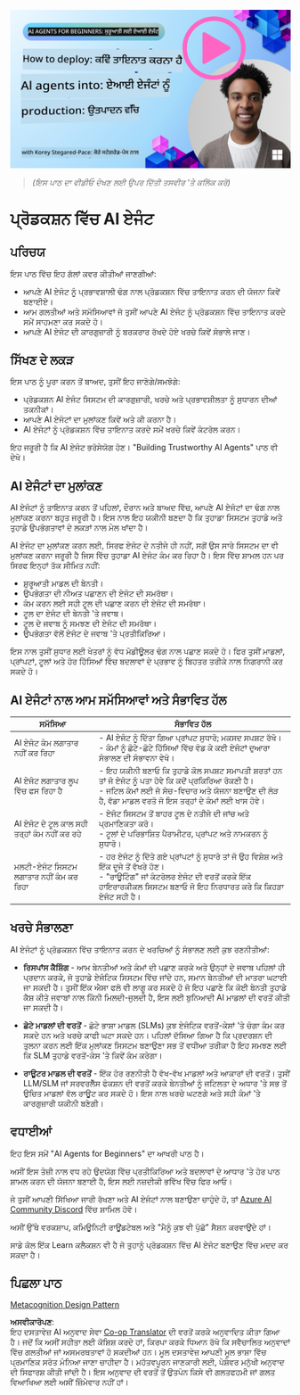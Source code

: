 <!--
CO_OP_TRANSLATOR_METADATA:
{
  "original_hash": "1ad5de6a6388d02c145a92dd04358bab",
  "translation_date": "2025-07-12T13:37:33+00:00",
  "source_file": "10-ai-agents-production/README.md",
  "language_code": "pa"
}
-->
[![AI Agents In Production](../../../translated_images/lesson-10-thumbnail.2b79a30773db093e0b4fb47aaa618069e0afb4745fad4836526cf51df87f9ac9.pa.png)](https://youtu.be/l4TP6IyJxmQ?si=IvCW3cbw0NJ2mUMV)

> _(ਇਸ ਪਾਠ ਦਾ ਵੀਡੀਓ ਦੇਖਣ ਲਈ ਉਪਰ ਦਿੱਤੀ ਤਸਵੀਰ 'ਤੇ ਕਲਿੱਕ ਕਰੋ)_
# ਪ੍ਰੋਡਕਸ਼ਨ ਵਿੱਚ AI ਏਜੰਟ

## ਪਰਿਚਯ

ਇਸ ਪਾਠ ਵਿੱਚ ਇਹ ਗੱਲਾਂ ਕਵਰ ਕੀਤੀਆਂ ਜਾਣਗੀਆਂ:

- ਆਪਣੇ AI ਏਜੰਟ ਨੂੰ ਪ੍ਰਭਾਵਸ਼ਾਲੀ ਢੰਗ ਨਾਲ ਪ੍ਰੋਡਕਸ਼ਨ ਵਿੱਚ ਤਾਇਨਾਤ ਕਰਨ ਦੀ ਯੋਜਨਾ ਕਿਵੇਂ ਬਣਾਈਏ।
- ਆਮ ਗਲਤੀਆਂ ਅਤੇ ਸਮੱਸਿਆਵਾਂ ਜੋ ਤੁਸੀਂ ਆਪਣੇ AI ਏਜੰਟ ਨੂੰ ਪ੍ਰੋਡਕਸ਼ਨ ਵਿੱਚ ਤਾਇਨਾਤ ਕਰਦੇ ਸਮੇਂ ਸਾਹਮਣਾ ਕਰ ਸਕਦੇ ਹੋ।
- ਆਪਣੇ AI ਏਜੰਟ ਦੀ ਕਾਰਗੁਜ਼ਾਰੀ ਨੂੰ ਬਰਕਰਾਰ ਰੱਖਦੇ ਹੋਏ ਖਰਚੇ ਕਿਵੇਂ ਸੰਭਾਲੇ ਜਾਣ।

## ਸਿੱਖਣ ਦੇ ਲਕੜ

ਇਸ ਪਾਠ ਨੂੰ ਪੂਰਾ ਕਰਨ ਤੋਂ ਬਾਅਦ, ਤੁਸੀਂ ਇਹ ਜਾਣੋਗੇ/ਸਮਝੋਗੇ:

- ਪ੍ਰੋਡਕਸ਼ਨ AI ਏਜੰਟ ਸਿਸਟਮ ਦੀ ਕਾਰਗੁਜ਼ਾਰੀ, ਖਰਚੇ ਅਤੇ ਪ੍ਰਭਾਵਸ਼ੀਲਤਾ ਨੂੰ ਸੁਧਾਰਨ ਦੀਆਂ ਤਕਨੀਕਾਂ।
- ਆਪਣੇ AI ਏਜੰਟਾਂ ਦਾ ਮੁਲਾਂਕਣ ਕਿਵੇਂ ਅਤੇ ਕੀ ਕਰਨਾ ਹੈ।
- AI ਏਜੰਟਾਂ ਨੂੰ ਪ੍ਰੋਡਕਸ਼ਨ ਵਿੱਚ ਤਾਇਨਾਤ ਕਰਦੇ ਸਮੇਂ ਖਰਚੇ ਕਿਵੇਂ ਕੰਟਰੋਲ ਕਰਨ।

ਇਹ ਜਰੂਰੀ ਹੈ ਕਿ AI ਏਜੰਟ ਭਰੋਸੇਯੋਗ ਹੋਣ। "Building Trustworthy AI Agents" ਪਾਠ ਵੀ ਦੇਖੋ।

## AI ਏਜੰਟਾਂ ਦਾ ਮੁਲਾਂਕਣ

AI ਏਜੰਟਾਂ ਨੂੰ ਤਾਇਨਾਤ ਕਰਨ ਤੋਂ ਪਹਿਲਾਂ, ਦੌਰਾਨ ਅਤੇ ਬਾਅਦ ਵਿੱਚ, ਆਪਣੇ AI ਏਜੰਟਾਂ ਦਾ ਢੰਗ ਨਾਲ ਮੁਲਾਂਕਣ ਕਰਨਾ ਬਹੁਤ ਜਰੂਰੀ ਹੈ। ਇਸ ਨਾਲ ਇਹ ਯਕੀਨੀ ਬਣਦਾ ਹੈ ਕਿ ਤੁਹਾਡਾ ਸਿਸਟਮ ਤੁਹਾਡੇ ਅਤੇ ਤੁਹਾਡੇ ਉਪਭੋਗਤਾਵਾਂ ਦੇ ਲਕੜਾਂ ਨਾਲ ਮੇਲ ਖਾਂਦਾ ਹੈ।

AI ਏਜੰਟ ਦਾ ਮੁਲਾਂਕਣ ਕਰਨ ਲਈ, ਸਿਰਫ ਏਜੰਟ ਦੇ ਨਤੀਜੇ ਹੀ ਨਹੀਂ, ਸਗੋਂ ਉਸ ਸਾਰੇ ਸਿਸਟਮ ਦਾ ਵੀ ਮੁਲਾਂਕਣ ਕਰਨਾ ਜਰੂਰੀ ਹੈ ਜਿਸ ਵਿੱਚ ਤੁਹਾਡਾ AI ਏਜੰਟ ਕੰਮ ਕਰ ਰਿਹਾ ਹੈ। ਇਸ ਵਿੱਚ ਸ਼ਾਮਲ ਹਨ ਪਰ ਸਿਰਫ ਇਨ੍ਹਾਂ ਤੱਕ ਸੀਮਿਤ ਨਹੀਂ:

- ਸ਼ੁਰੂਆਤੀ ਮਾਡਲ ਦੀ ਬੇਨਤੀ।
- ਉਪਭੋਗਤਾ ਦੀ ਨੀਅਤ ਪਛਾਣਨ ਦੀ ਏਜੰਟ ਦੀ ਸਮਰੱਥਾ।
- ਕੰਮ ਕਰਨ ਲਈ ਸਹੀ ਟੂਲ ਦੀ ਪਛਾਣ ਕਰਨ ਦੀ ਏਜੰਟ ਦੀ ਸਮਰੱਥਾ।
- ਟੂਲ ਦਾ ਏਜੰਟ ਦੀ ਬੇਨਤੀ 'ਤੇ ਜਵਾਬ।
- ਟੂਲ ਦੇ ਜਵਾਬ ਨੂੰ ਸਮਝਣ ਦੀ ਏਜੰਟ ਦੀ ਸਮਰੱਥਾ।
- ਉਪਭੋਗਤਾ ਵੱਲੋਂ ਏਜੰਟ ਦੇ ਜਵਾਬ 'ਤੇ ਪ੍ਰਤੀਕਿਰਿਆ।

ਇਸ ਨਾਲ ਤੁਸੀਂ ਸੁਧਾਰ ਲਈ ਖੇਤਰਾਂ ਨੂੰ ਵੱਧ ਮੋਡੀਊਲਰ ਢੰਗ ਨਾਲ ਪਛਾਣ ਸਕਦੇ ਹੋ। ਫਿਰ ਤੁਸੀਂ ਮਾਡਲਾਂ, ਪ੍ਰਾਂਪਟਾਂ, ਟੂਲਾਂ ਅਤੇ ਹੋਰ ਹਿੱਸਿਆਂ ਵਿੱਚ ਬਦਲਾਵਾਂ ਦੇ ਪ੍ਰਭਾਵ ਨੂੰ ਬਿਹਤਰ ਤਰੀਕੇ ਨਾਲ ਨਿਗਰਾਨੀ ਕਰ ਸਕਦੇ ਹੋ।

## AI ਏਜੰਟਾਂ ਨਾਲ ਆਮ ਸਮੱਸਿਆਵਾਂ ਅਤੇ ਸੰਭਾਵਿਤ ਹੱਲ

| **ਸਮੱਸਿਆ**                                    | **ਸੰਭਾਵਿਤ ਹੱਲ**                                                                                                                                                                                                             |
| ---------------------------------------------- | ---------------------------------------------------------------------------------------------------------------------------------------------------------------------------------------------------------------------------- |
| AI ਏਜੰਟ ਕੰਮ ਲਗਾਤਾਰ ਨਹੀਂ ਕਰ ਰਿਹਾ              | - AI ਏਜੰਟ ਨੂੰ ਦਿੱਤਾ ਗਿਆ ਪ੍ਰਾਂਪਟ ਸੁਧਾਰੋ; ਮਕਸਦ ਸਪਸ਼ਟ ਰੱਖੋ।<br>- ਕੰਮਾਂ ਨੂੰ ਛੋਟੇ-ਛੋਟੇ ਹਿੱਸਿਆਂ ਵਿੱਚ ਵੰਡ ਕੇ ਕਈ ਏਜੰਟਾਂ ਦੁਆਰਾ ਸੰਭਾਲਣ ਦੀ ਸੰਭਾਵਨਾ ਵੇਖੋ।                                                                             |
| AI ਏਜੰਟ ਲਗਾਤਾਰ ਲੂਪ ਵਿੱਚ ਫਸ ਰਿਹਾ ਹੈ           | - ਇਹ ਯਕੀਨੀ ਬਣਾਓ ਕਿ ਤੁਹਾਡੇ ਕੋਲ ਸਪਸ਼ਟ ਸਮਾਪਤੀ ਸ਼ਰਤਾਂ ਹਨ ਤਾਂ ਜੋ ਏਜੰਟ ਨੂੰ ਪਤਾ ਹੋਵੇ ਕਿ ਕਦੋਂ ਪ੍ਰਕਿਰਿਆ ਰੋਕਣੀ ਹੈ।<br>- ਜਟਿਲ ਕੰਮਾਂ ਲਈ ਜੋ ਸੋਚ-ਵਿਚਾਰ ਅਤੇ ਯੋਜਨਾ ਬਣਾਉਣ ਦੀ ਲੋੜ ਹੈ, ਵੱਡਾ ਮਾਡਲ ਵਰਤੋ ਜੋ ਇਸ ਤਰ੍ਹਾਂ ਦੇ ਕੰਮਾਂ ਲਈ ਖਾਸ ਹੋਵੇ।               |
| AI ਏਜੰਟ ਦੇ ਟੂਲ ਕਾਲ ਸਹੀ ਤਰ੍ਹਾਂ ਕੰਮ ਨਹੀਂ ਕਰ ਰਹੇ | - ਏਜੰਟ ਸਿਸਟਮ ਤੋਂ ਬਾਹਰ ਟੂਲ ਦੇ ਨਤੀਜੇ ਦੀ ਜਾਂਚ ਅਤੇ ਪ੍ਰਮਾਣਿਕਤਾ ਕਰੋ।<br>- ਟੂਲਾਂ ਦੇ ਪਰਿਭਾਸ਼ਿਤ ਪੈਰਾਮੀਟਰ, ਪ੍ਰਾਂਪਟ ਅਤੇ ਨਾਮਕਰਨ ਨੂੰ ਸੁਧਾਰੋ।                                                                                              |
| ਮਲਟੀ-ਏਜੰਟ ਸਿਸਟਮ ਲਗਾਤਾਰ ਨਹੀਂ ਕੰਮ ਕਰ ਰਿਹਾ    | - ਹਰ ਏਜੰਟ ਨੂੰ ਦਿੱਤੇ ਗਏ ਪ੍ਰਾਂਪਟਾਂ ਨੂੰ ਸੁਧਾਰੋ ਤਾਂ ਜੋ ਉਹ ਵਿਸ਼ੇਸ਼ ਅਤੇ ਇੱਕ ਦੂਜੇ ਤੋਂ ਵੱਖਰੇ ਹੋਣ।<br>- "ਰਾਊਟਿੰਗ" ਜਾਂ ਕੰਟਰੋਲਰ ਏਜੰਟ ਦੀ ਵਰਤੋਂ ਕਰਕੇ ਇੱਕ ਹਾਇਰਾਰਕੀਕਲ ਸਿਸਟਮ ਬਣਾਓ ਜੋ ਇਹ ਨਿਰਧਾਰਤ ਕਰੇ ਕਿ ਕਿਹੜਾ ਏਜੰਟ ਸਹੀ ਹੈ।                     |

## ਖਰਚੇ ਸੰਭਾਲਣਾ

AI ਏਜੰਟਾਂ ਨੂੰ ਪ੍ਰੋਡਕਸ਼ਨ ਵਿੱਚ ਤਾਇਨਾਤ ਕਰਨ ਦੇ ਖਰਚਿਆਂ ਨੂੰ ਸੰਭਾਲਣ ਲਈ ਕੁਝ ਰਣਨੀਤੀਆਂ:

- **ਰਿਸਪਾਂਸ ਕੈਸ਼ਿੰਗ** - ਆਮ ਬੇਨਤੀਆਂ ਅਤੇ ਕੰਮਾਂ ਦੀ ਪਛਾਣ ਕਰਕੇ ਅਤੇ ਉਨ੍ਹਾਂ ਦੇ ਜਵਾਬ ਪਹਿਲਾਂ ਹੀ ਪ੍ਰਦਾਨ ਕਰਕੇ, ਜੋ ਤੁਹਾਡੇ ਏਜੰਟਿਕ ਸਿਸਟਮ ਵਿੱਚ ਜਾਂਦੇ ਹਨ, ਸਮਾਨ ਬੇਨਤੀਆਂ ਦੀ ਮਾਤਰਾ ਘਟਾਈ ਜਾ ਸਕਦੀ ਹੈ। ਤੁਸੀਂ ਇੱਕ ਐਸਾ ਫਲੋ ਵੀ ਲਾਗੂ ਕਰ ਸਕਦੇ ਹੋ ਜੋ ਇਹ ਪਛਾਣੇ ਕਿ ਕੋਈ ਬੇਨਤੀ ਤੁਹਾਡੇ ਕੈਸ਼ ਕੀਤੇ ਜਵਾਬਾਂ ਨਾਲ ਕਿੰਨੀ ਮਿਲਦੀ-ਜੁਲਦੀ ਹੈ, ਇਸ ਲਈ ਬੁਨਿਆਦੀ AI ਮਾਡਲਾਂ ਦੀ ਵਰਤੋਂ ਕੀਤੀ ਜਾ ਸਕਦੀ ਹੈ।

- **ਛੋਟੇ ਮਾਡਲਾਂ ਦੀ ਵਰਤੋਂ** - ਛੋਟੇ ਭਾਸ਼ਾ ਮਾਡਲ (SLMs) ਕੁਝ ਏਜੰਟਿਕ ਵਰਤੋਂ-ਕੇਸਾਂ 'ਤੇ ਚੰਗਾ ਕੰਮ ਕਰ ਸਕਦੇ ਹਨ ਅਤੇ ਖਰਚੇ ਕਾਫੀ ਘਟਾ ਸਕਦੇ ਹਨ। ਪਹਿਲਾਂ ਦੱਸਿਆ ਗਿਆ ਹੈ ਕਿ ਪ੍ਰਦਰਸ਼ਨ ਦੀ ਤੁਲਨਾ ਕਰਨ ਲਈ ਇੱਕ ਮੁਲਾਂਕਣ ਸਿਸਟਮ ਬਣਾਉਣਾ ਸਭ ਤੋਂ ਵਧੀਆ ਤਰੀਕਾ ਹੈ ਇਹ ਸਮਝਣ ਲਈ ਕਿ SLM ਤੁਹਾਡੇ ਵਰਤੋਂ-ਕੇਸ 'ਤੇ ਕਿਵੇਂ ਕੰਮ ਕਰੇਗਾ।

- **ਰਾਊਟਰ ਮਾਡਲ ਦੀ ਵਰਤੋਂ** - ਇੱਕ ਹੋਰ ਰਣਨੀਤੀ ਹੈ ਵੱਖ-ਵੱਖ ਮਾਡਲਾਂ ਅਤੇ ਆਕਾਰਾਂ ਦੀ ਵਰਤੋਂ। ਤੁਸੀਂ LLM/SLM ਜਾਂ ਸਰਵਰਲੈੱਸ ਫੰਕਸ਼ਨ ਦੀ ਵਰਤੋਂ ਕਰਕੇ ਬੇਨਤੀਆਂ ਨੂੰ ਜਟਿਲਤਾ ਦੇ ਅਧਾਰ 'ਤੇ ਸਭ ਤੋਂ ਉਚਿਤ ਮਾਡਲਾਂ ਵੱਲ ਰਾਊਟ ਕਰ ਸਕਦੇ ਹੋ। ਇਸ ਨਾਲ ਖਰਚੇ ਘਟਣਗੇ ਅਤੇ ਸਹੀ ਕੰਮਾਂ 'ਤੇ ਕਾਰਗੁਜ਼ਾਰੀ ਯਕੀਨੀ ਬਣੇਗੀ।

## ਵਧਾਈਆਂ

ਇਹ ਇਸ ਸਮੇਂ "AI Agents for Beginners" ਦਾ ਆਖਰੀ ਪਾਠ ਹੈ।

ਅਸੀਂ ਇਸ ਤੇਜ਼ੀ ਨਾਲ ਵਧ ਰਹੇ ਉਦਯੋਗ ਵਿੱਚ ਪ੍ਰਤੀਕਿਰਿਆ ਅਤੇ ਬਦਲਾਵਾਂ ਦੇ ਆਧਾਰ 'ਤੇ ਹੋਰ ਪਾਠ ਸ਼ਾਮਲ ਕਰਨ ਦੀ ਯੋਜਨਾ ਬਣਾਈ ਹੈ, ਇਸ ਲਈ ਨਜ਼ਦੀਕੀ ਭਵਿੱਖ ਵਿੱਚ ਫਿਰ ਆਓ।

ਜੇ ਤੁਸੀਂ ਆਪਣੀ ਸਿੱਖਿਆ ਜਾਰੀ ਰੱਖਣਾ ਅਤੇ AI ਏਜੰਟਾਂ ਨਾਲ ਬਣਾਉਣਾ ਚਾਹੁੰਦੇ ਹੋ, ਤਾਂ <a href="https://discord.gg/kzRShWzttr" target="_blank">Azure AI Community Discord</a> ਵਿੱਚ ਸ਼ਾਮਿਲ ਹੋਵੋ।

ਅਸੀਂ ਉੱਥੇ ਵਰਕਸ਼ਾਪ, ਕਮਿਊਨਿਟੀ ਰਾਊਂਡਟੇਬਲ ਅਤੇ "ਮੈਨੂੰ ਕੁਝ ਵੀ ਪੁੱਛੋ" ਸੈਸ਼ਨ ਕਰਵਾਉਂਦੇ ਹਾਂ।

ਸਾਡੇ ਕੋਲ ਇੱਕ Learn ਕਲੈਕਸ਼ਨ ਵੀ ਹੈ ਜੋ ਤੁਹਾਨੂੰ ਪ੍ਰੋਡਕਸ਼ਨ ਵਿੱਚ AI ਏਜੰਟ ਬਣਾਉਣ ਵਿੱਚ ਮਦਦ ਕਰ ਸਕਦਾ ਹੈ।

## ਪਿਛਲਾ ਪਾਠ

[Metacognition Design Pattern](../09-metacognition/README.md)

**ਅਸਵੀਕਾਰੋਪਣ**:  
ਇਹ ਦਸਤਾਵੇਜ਼ AI ਅਨੁਵਾਦ ਸੇਵਾ [Co-op Translator](https://github.com/Azure/co-op-translator) ਦੀ ਵਰਤੋਂ ਕਰਕੇ ਅਨੁਵਾਦਿਤ ਕੀਤਾ ਗਿਆ ਹੈ। ਜਦੋਂ ਕਿ ਅਸੀਂ ਸਹੀਤਾ ਲਈ ਕੋਸ਼ਿਸ਼ ਕਰਦੇ ਹਾਂ, ਕਿਰਪਾ ਕਰਕੇ ਧਿਆਨ ਰੱਖੋ ਕਿ ਸਵੈਚਾਲਿਤ ਅਨੁਵਾਦਾਂ ਵਿੱਚ ਗਲਤੀਆਂ ਜਾਂ ਅਸਮਰਥਤਾਵਾਂ ਹੋ ਸਕਦੀਆਂ ਹਨ। ਮੂਲ ਦਸਤਾਵੇਜ਼ ਆਪਣੀ ਮੂਲ ਭਾਸ਼ਾ ਵਿੱਚ ਪ੍ਰਮਾਣਿਕ ਸਰੋਤ ਮੰਨਿਆ ਜਾਣਾ ਚਾਹੀਦਾ ਹੈ। ਮਹੱਤਵਪੂਰਨ ਜਾਣਕਾਰੀ ਲਈ, ਪੇਸ਼ੇਵਰ ਮਨੁੱਖੀ ਅਨੁਵਾਦ ਦੀ ਸਿਫਾਰਸ਼ ਕੀਤੀ ਜਾਂਦੀ ਹੈ। ਇਸ ਅਨੁਵਾਦ ਦੀ ਵਰਤੋਂ ਤੋਂ ਉਤਪੰਨ ਕਿਸੇ ਵੀ ਗਲਤਫਹਮੀ ਜਾਂ ਗਲਤ ਵਿਆਖਿਆ ਲਈ ਅਸੀਂ ਜ਼ਿੰਮੇਵਾਰ ਨਹੀਂ ਹਾਂ।